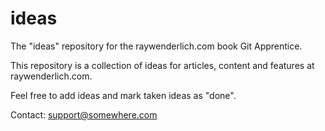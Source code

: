 # ideas

The "ideas" repository for the raywenderlich.com book Git Apprentice.

This repository is a collection of ideas for articles, content and features at raywenderlich.com.

Feel free to add ideas and mark taken ideas as "done".

Contact: support@somewhere.com
